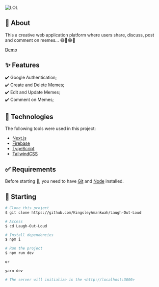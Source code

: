 ![LOL](https://user-images.githubusercontent.com/64941442/210916101-ee6506ba-30c0-4f50-8de7-9023f2827b30.png)

## :dart: About

This a creative web application platform where users share, discuss, post and comment on memes... 😅🚀😂🤣

[Demo](https://laugh-out-loud-kingsleyamankwah.vercel.app/)

## :sparkles: Features

:heavy_check_mark: Google Authentication;\
:heavy_check_mark: Create and Delete Memes;\
:heavy_check_mark: Edit and Update Memes;\
:heavy_check_mark: Comment on Memes;

## :rocket: Technologies

The following tools were used in this project:

- [Next.js](https://nextjs.org)
- [Firebase](https://firebase.google.com/)
- [TypeScript](https://www.typescriptlang.org/)
- [TailwindCSS](https://tailwindcss.com)

## :white_check_mark: Requirements

Before starting :checkered_flag:, you need to have [Git](https://git-scm.com) and [Node](https://nodejs.org/en/) installed.

## :checkered_flag: Starting

```bash
# Clone this project
$ git clone https://github.com/KingsleyAmankwah/Laugh-Out-Loud

# Access
$ cd Laugh-Out-Loud

# Install dependencies
$ npm i

# Run the project
$ npm run dev

or

yarn dev

# The server will initialize in the <http://localhost:3000>
```
